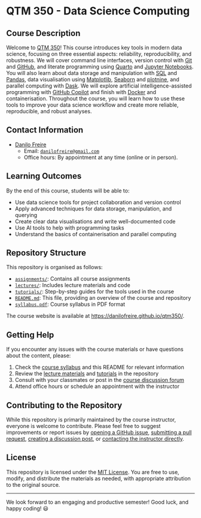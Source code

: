 # QTM 350 - Data Science Computing

## Course Description

Welcome to [QTM 350](https://github.com/danilofreire/qtm350)! This course
introduces key tools in modern data science, focusing on three essential
aspects: reliability, reproducibility, and robustness. We will cover command
line interfaces, version control with [Git](https://git-scm.com/) and
[GitHub](https://github.com/), and literate programming using
[Quarto](https://quarto.org/) and [Jupyter Notebooks](https://jupyter.org/).
You will also learn about data storage and manipulation with
[SQL](https://www.w3schools.com/sql/) and [Pandas](https://pandas.pydata.org/),
data visualisation using [Matplotlib](https://matplotlib.org/),
[Seaborn](https://seaborn.pydata.org/) and
[plotnine](https://plotnine.readthedocs.io/), and parallel computing with
[Dask](https://www.dask.org/). We will explore artificial intelligence-assisted
programming with [GitHub Copilot](https://github.com/features/copilot) and
finish with [Docker](https://www.docker.com/) and containerisation. Throughout
the course, you will learn how to use these tools to improve your data science
workflow and create more reliable, reproducible, and robust analyses.

## Contact Information

- [Danilo Freire](https://danilofreire.github.io/)
  - Email: [`danilofreire@gmail.com`](mailto:danilofreire@gmail.com)
  - Office hours: By appointment at any time (online or in person).

## Learning Outcomes

By the end of this course, students will be able to:

- Use data science tools for project collaboration and version control
- Apply advanced techniques for data storage, manipulation, and querying
- Create clear data visualisations and write well-documented code
- Use AI tools to help with programming tasks
- Understand the basics of containerisation and parallel computing

## Repository Structure

This repository is organised as follows:

- [`assignments/`](https://github.com/danilofreire/qtm350/tree/main/assignments): Contains all course assignments
- [`lectures/`](https://github.com/danilofreire/qtm350/tree/main/lectures): Includes lecture materials and code
- [`tutorials/`](https://github.com/danilofreire/qtm350/tree/main/tutorials): Step-by-step guides for the tools used in the course
- [`README.md`](https://github.com/danilofreire/qtm350/blob/main/README.md): This file, providing an overview of the course and repository
- [`syllabus.pdf`](https://github.com/danilofreire/qtm350/blob/main/syllabus/syllabus.pdf): Course syllabus in PDF format

The course website is available at <https://danilofreire.github.io/qtm350/>.

## Getting Help

If you encounter any issues with the course materials or have questions about the content, please:

1. Check the [course syllabus](https://github.com/danilofreire/qtm350/blob/main/syllabus/syllabus.pdf) and this README for relevant information
2. Review the [lecture materials](https://github.com/danilofreire/qtm350/tree/main/lectures) and [tutorials](https://github.com/danilofreire/qtm350/tree/main/tutorials) in the repository
3. Consult with your classmates or post in the [course discussion forum](https://github.com/danilofreire/qtm350/discussions)
4. Attend office hours or schedule an appointment with the instructor

## Contributing to the Repository

While this repository is primarily maintained by the course instructor,
everyone is welcome to contribute. Please feel free to suggest improvements or
report issues by [opening a GitHub
issue](https://github.com/danilofreire/qtm350/issues), [submitting a pull
request](https://github.com/danilofreire/qtm350/pulls), [creating a discussion
post](https://github.com/danilofreire/qtm350/discussions), or [contacting the
instructor directly](mailto:danilo.freire@emory.edu).

## License

This repository is licensed under the [MIT
License](https://github.com/danilofreire/qtm350/blob/main/LICENSE.qmd). You are
free to use, modify, and distribute the materials as needed, with appropriate
attribution to the original source.

-----

We look forward to an engaging and productive semester! Good luck, and happy coding! :smiley:
